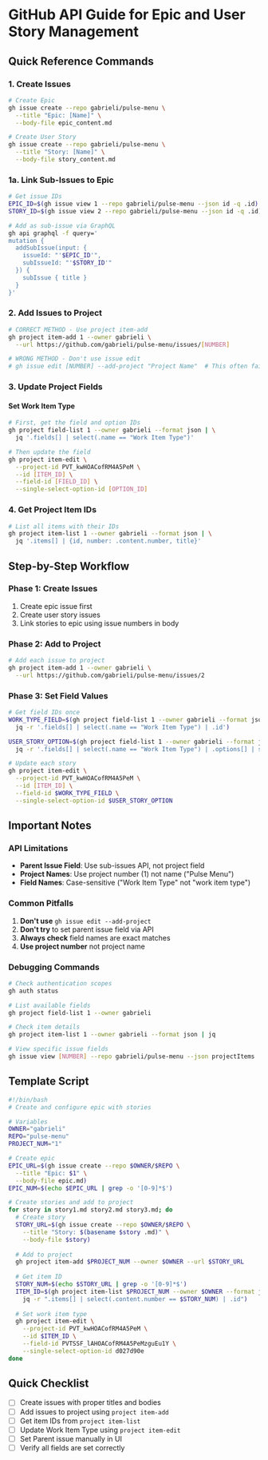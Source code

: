 # GitHub API Guide for Epic and User Story Management

## Quick Reference Commands

### 1. Create Issues
```bash
# Create Epic
gh issue create --repo gabrieli/pulse-menu \
  --title "Epic: [Name]" \
  --body-file epic_content.md

# Create User Story
gh issue create --repo gabrieli/pulse-menu \
  --title "Story: [Name]" \
  --body-file story_content.md
```

### 1a. Link Sub-Issues to Epic
```bash
# Get issue IDs
EPIC_ID=$(gh issue view 1 --repo gabrieli/pulse-menu --json id -q .id)
STORY_ID=$(gh issue view 2 --repo gabrieli/pulse-menu --json id -q .id)

# Add as sub-issue via GraphQL
gh api graphql -f query='
mutation {
  addSubIssue(input: {
    issueId: "'$EPIC_ID'",
    subIssueId: "'$STORY_ID'"
  }) {
    subIssue { title }
  }
}'
```

### 2. Add Issues to Project
```bash
# CORRECT METHOD - Use project item-add
gh project item-add 1 --owner gabrieli \
  --url https://github.com/gabrieli/pulse-menu/issues/[NUMBER]

# WRONG METHOD - Don't use issue edit
# gh issue edit [NUMBER] --add-project "Project Name"  # This often fails
```

### 3. Update Project Fields

#### Set Work Item Type
```bash
# First, get the field and option IDs
gh project field-list 1 --owner gabrieli --format json | \
  jq '.fields[] | select(.name == "Work Item Type")'

# Then update the field
gh project item-edit \
  --project-id PVT_kwHOACofRM4A5PeM \
  --id [ITEM_ID] \
  --field-id [FIELD_ID] \
  --single-select-option-id [OPTION_ID]
```

### 4. Get Project Item IDs
```bash
# List all items with their IDs
gh project item-list 1 --owner gabrieli --format json | \
  jq '.items[] | {id, number: .content.number, title}'
```

## Step-by-Step Workflow

### Phase 1: Create Issues
1. Create epic issue first
2. Create user story issues
3. Link stories to epic using issue numbers in body

### Phase 2: Add to Project
```bash
# Add each issue to project
gh project item-add 1 --owner gabrieli \
  --url https://github.com/gabrieli/pulse-menu/issues/2
```

### Phase 3: Set Field Values
```bash
# Get field IDs once
WORK_TYPE_FIELD=$(gh project field-list 1 --owner gabrieli --format json | \
  jq -r '.fields[] | select(.name == "Work Item Type") | .id')

USER_STORY_OPTION=$(gh project field-list 1 --owner gabrieli --format json | \
  jq -r '.fields[] | select(.name == "Work Item Type") | .options[] | select(.name == "User Story") | .id')

# Update each story
gh project item-edit \
  --project-id PVT_kwHOACofRM4A5PeM \
  --id [ITEM_ID] \
  --field-id $WORK_TYPE_FIELD \
  --single-select-option-id $USER_STORY_OPTION
```

## Important Notes

### API Limitations
- **Parent Issue Field**: Use sub-issues API, not project field
- **Project Names**: Use project number (1) not name ("Pulse Menu")  
- **Field Names**: Case-sensitive ("Work Item Type" not "work item type")

### Common Pitfalls
1. **Don't use** `gh issue edit --add-project`
2. **Don't try** to set parent issue field via API
3. **Always check** field names are exact matches
4. **Use project number** not project name

### Debugging Commands
```bash
# Check authentication scopes
gh auth status

# List available fields
gh project field-list 1 --owner gabrieli

# Check item details
gh project item-list 1 --owner gabrieli --format json | jq

# View specific issue fields
gh issue view [NUMBER] --repo gabrieli/pulse-menu --json projectItems
```

## Template Script

```bash
#!/bin/bash
# Create and configure epic with stories

# Variables
OWNER="gabrieli"
REPO="pulse-menu"
PROJECT_NUM="1"

# Create epic
EPIC_URL=$(gh issue create --repo $OWNER/$REPO \
  --title "Epic: $1" \
  --body-file epic.md)
EPIC_NUM=$(echo $EPIC_URL | grep -o '[0-9]*$')

# Create stories and add to project
for story in story1.md story2.md story3.md; do
  # Create story
  STORY_URL=$(gh issue create --repo $OWNER/$REPO \
    --title "Story: $(basename $story .md)" \
    --body-file $story)
  
  # Add to project
  gh project item-add $PROJECT_NUM --owner $OWNER --url $STORY_URL
  
  # Get item ID
  STORY_NUM=$(echo $STORY_URL | grep -o '[0-9]*$')
  ITEM_ID=$(gh project item-list $PROJECT_NUM --owner $OWNER --format json | \
    jq -r ".items[] | select(.content.number == $STORY_NUM) | .id")
  
  # Set work item type
  gh project item-edit \
    --project-id PVT_kwHOACofRM4A5PeM \
    --id $ITEM_ID \
    --field-id PVTSSF_lAHOACofRM4A5PeMzguEu1Y \
    --single-select-option-id d027d90e
done
```

## Quick Checklist

- [ ] Create issues with proper titles and bodies
- [ ] Add issues to project using `project item-add`
- [ ] Get item IDs from `project item-list`
- [ ] Update Work Item Type using `project item-edit`
- [ ] Set Parent issue manually in UI
- [ ] Verify all fields are set correctly